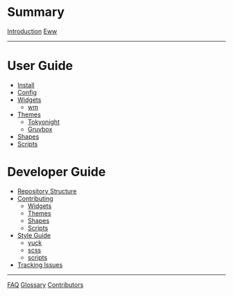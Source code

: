 # Summary

[Introduction]()
[Eww]()

---

# User Guide

- [Install](users/install.md)
- [Config]()
- [Widgets]()
    - [wm]()
- [Themes]()
    - [Tokyonight]()
    - [Gruvbox]()
- [Shapes]()
- [Scripts]()

# Developer Guide

- [Repository Structure]()
- [Contributing]()
    - [Widgets]()
    - [Themes]()
    - [Shapes]()
    - [Scripts]()
- [Style Guide]()
    - [yuck]()
    - [scss]()
    - [scripts]()
- [Tracking Issues]()

------

[FAQ]()
[Glossary]()
[Contributors]()
